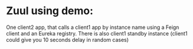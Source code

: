 # Zuul using demo:
One client2 app, that calls a client1 app by instance name using a Feign client and an Eureka registry. 
There is also client1 standby instance (client1 could give you 10 seconds delay in random cases)
